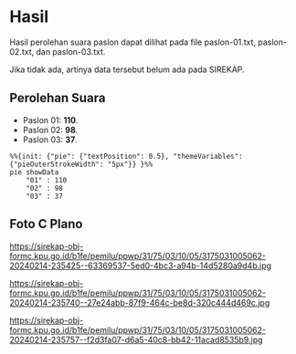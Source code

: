 # Hasil

Hasil perolehan suara paslon dapat dilihat pada file paslon-01.txt, paslon-02.txt, dan paslon-03.txt.

Jika tidak ada, artinya data tersebut belum ada pada SIREKAP.

## Perolehan Suara

 * Paslon 01: **110**.
 * Paslon 02: **98**.
 * Paslon 03: **37**.

```mermaid
%%{init: {"pie": {"textPosition": 0.5}, "themeVariables": {"pieOuterStrokeWidth": "5px"}} }%%
pie showData
    "01" : 110
    "02" : 98
    "03" : 37
```
## Foto C Plano

https://sirekap-obj-formc.kpu.go.id/b1fe/pemilu/ppwp/31/75/03/10/05/3175031005062-20240214-235425--63369537-5ed0-4bc3-a94b-14d5280a9d4b.jpg

https://sirekap-obj-formc.kpu.go.id/b1fe/pemilu/ppwp/31/75/03/10/05/3175031005062-20240214-235740--27e24abb-87f9-464c-be8d-320c444d469c.jpg

https://sirekap-obj-formc.kpu.go.id/b1fe/pemilu/ppwp/31/75/03/10/05/3175031005062-20240214-235757--f2d3fa07-d6a5-40c8-bb42-11acad8535b9.jpg
